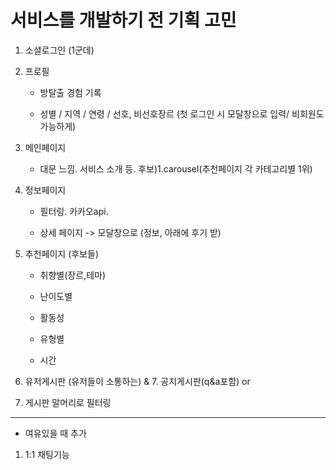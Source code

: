 # 서비스를 개발하기 전 기획 고민

1. 소셜로그인 (1군데)

2. 프로필

   - 방탈출 경험 기록

   - 성별 / 지역 / 연령 / 선호, 비선호장르 (첫 로그인 시 모달창으로 입력/ 비회원도 가능하게)

3. 메인페이지

   - 대문 느낌. 서비스 소개 등. 후보)1.carousel(추천페이지 각 카테고리별 1위)

4. 정보페이지

   - 필터링. 카카오api.

   - 상세 페이지 -> 모달창으로 (정보, 아래에 후기 받)

5. 추천페이지 (후보들)

   - 취향별(장르,테마)

   - 난이도별

   - 활동성

   - 유형별

   - 시간

6. 유저게시판 (유저들이 소통하는) & 7. 공지게시판(q&a포함) or

7. 게시판 말머리로 필터링

------

- 여유있을 때 추가

1. 1:1 채팅기능

